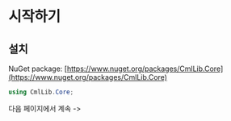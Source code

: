 # 시작하기

## 설치

NuGet package: [https://www.nuget.org/packages/CmlLib.Core](https://www.nuget.org/packages/CmlLib.Core)

```csharp
using CmlLib.Core;
```

다음 페이지에서 계속 ->
